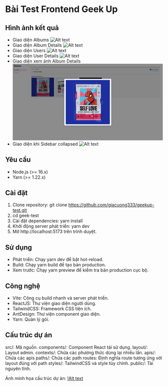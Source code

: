 # Bài Test Frontend Geek Up

## Hình ảnh kết quả

- Giao diện Albums
  ![Alt text](./images/Giao%20diện%20Albums.png)
- Giao diện Album Details
  ![Alt text](./images/Giao%20diện%20Album%20Details.png)
- Giao diện Users
  ![Alt text](./images/Giao%20diện%20Users.png)
- Giao diện User Details
  ![Alt text](./images/Giao%20diện%20User%20Details.png)
- Giao diện xem ảnh Album Details
  ![Alt text](./images/Giao%20diện%20xem%20ảnh%20Album.png)
- Giao diện khi Sidebar collapsed
  ![Alt text](./images/Giao%20diện%20khi%20Sidebar%20Collapsed.png)

## Yêu cầu

- Node.js (>= 16.x)
- Yarn (>= 1.22.x)

## Cài đặt

1. Clone repository: git clone https://github.com/giacuong333/geekup-test.git
2. cd geek-test
3. Cài đặt dependencies: yarn install
4. Khởi động server phát triển: yarn dev
5. Mở http://localhost:5173 trên trình duyệt.

## Sử dụng

- Phát triển: Chạy yarn dev để bật hot-reload.
- Build: Chạy yarn build để tạo bản production.
- Xem trước: Chạy yarn preview để kiểm tra bản production cục bộ.

## Công nghệ

- Vite: Công cụ build nhanh và server phát triển.
- ReactJS: Thư viện giao diện người dùng.
- TailwindCSS: Framework CSS tiện ích.
- AntDesign: Thư viện component giao diện.
- Yarn: Quản lý gói.

## Cấu trúc dự án

src/: Mã nguồn.
components/: Component React tái sử dụng.
layout/: Layout admin.
contexts/: Chứa các phương thức dùng lại nhiều lần.
apis/: Chứa các apis
paths/: Chứa các path
routes: Định nghĩa route tương ứng với layout đúng với path
styles/: TailwindCSS và style tùy chỉnh.
public/: Tài nguyên tĩnh.

Ảnh minh họa cấu trúc dự án:
[!Alt text](/images/Cấu%20trúc%20của%20Project.png)
